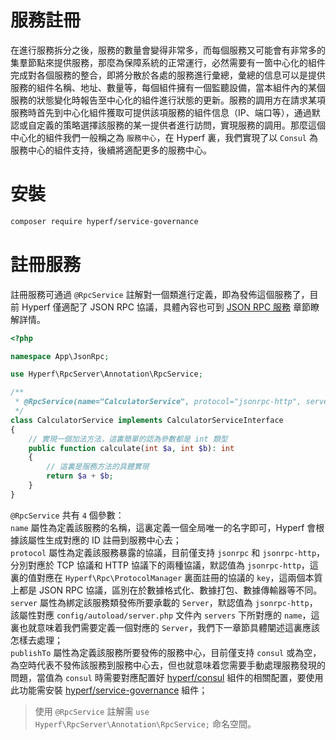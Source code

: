 # 服務註冊

在進行服務拆分之後，服務的數量會變得非常多，而每個服務又可能會有非常多的集羣節點來提供服務，那麼為保障系統的正常運行，必然需要有一箇中心化的組件完成對各個服務的整合，即將分散於各處的服務進行彙總，彙總的信息可以是提供服務的組件名稱、地址、數量等，每個組件擁有一個監聽設備，當本組件內的某個服務的狀態變化時報告至中心化的組件進行狀態的更新。服務的調用方在請求某項服務時首先到中心化組件獲取可提供該項服務的組件信息（IP、端口等），通過默認或自定義的策略選擇該服務的某一提供者進行訪問，實現服務的調用。那麼這個中心化的組件我們一般稱之為 `服務中心`，在 Hyperf 裏，我們實現了以 `Consul` 為服務中心的組件支持，後續將適配更多的服務中心。

# 安裝

```bash
composer require hyperf/service-governance
```

# 註冊服務

註冊服務可通過 `@RpcService` 註解對一個類進行定義，即為發佈這個服務了，目前 Hyperf 僅適配了 JSON RPC 協議，具體內容也可到 [JSON RPC 服務](./zh-hk/json-rpc.md) 章節瞭解詳情。

```php
<?php

namespace App\JsonRpc;

use Hyperf\RpcServer\Annotation\RpcService;

/**
 * @RpcService(name="CalculatorService", protocol="jsonrpc-http", server="jsonrpc-http")
 */
class CalculatorService implements CalculatorServiceInterface
{
    // 實現一個加法方法，這裏簡單的認為參數都是 int 類型
    public function calculate(int $a, int $b): int
    {
        // 這裏是服務方法的具體實現
        return $a + $b;
    }
}
```

`@RpcService` 共有 `4` 個參數：   
`name` 屬性為定義該服務的名稱，這裏定義一個全局唯一的名字即可，Hyperf 會根據該屬性生成對應的 ID 註冊到服務中心去；   
`protocol` 屬性為定義該服務暴露的協議，目前僅支持 `jsonrpc` 和 `jsonrpc-http`，分別對應於 TCP 協議和 HTTP 協議下的兩種協議，默認值為 `jsonrpc-http`，這裏的值對應在 `Hyperf\Rpc\ProtocolManager` 裏面註冊的協議的 `key`，這兩個本質上都是 JSON RPC 協議，區別在於數據格式化、數據打包、數據傳輸器等不同。   
`server` 屬性為綁定該服務類發佈所要承載的 `Server`，默認值為 `jsonrpc-http`，該屬性對應 `config/autoload/server.php` 文件內 `servers` 下所對應的 `name`，這裏也就意味着我們需要定義一個對應的 `Server`，我們下一章節具體闡述這裏應該怎樣去處理；   
`publishTo` 屬性為定義該服務所要發佈的服務中心，目前僅支持 `consul` 或為空，為空時代表不發佈該服務到服務中心去，但也就意味着您需要手動處理服務發現的問題，當值為 `consul` 時需要對應配置好 [hyperf/consul](zh-hk/consul.md) 組件的相關配置，要使用此功能需安裝 [hyperf/service-governance](https://github.com/hyperf/service-governance) 組件；

> 使用 `@RpcService` 註解需 `use Hyperf\RpcServer\Annotation\RpcService;` 命名空間。
